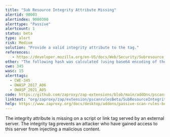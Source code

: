```yaml
---
title: "Sub Resource Integrity Attribute Missing"
alertid: 90003
alertindex: 9000300
alerttype: "Passive"
alertcount: 1
status: beta
type: alert
risk: Medium
solution: "Provide a valid integrity attribute to the tag."
references:
   - https://developer.mozilla.org/en-US/docs/Web/Security/Subresource_Integrity
other: "The following hash was calculated (using base64 encoding of the output of the hash algorithm: SHA-384) for the script in question sha384-PJww2fZl501RXIQpYNSkUcg6ASX9Pec5LXs3IxrxDHLqWK7fzfiaV2W/kCr5Ps8G"
cwe: 345
wasc: 15
alerttags: 
  - CWE-345
  - OWASP_2017_A06
  - OWASP_2021_A05
code: https://github.com/zaproxy/zap-extensions/blob/main/addOns/pscanrulesBeta/src/main/java/org/zaproxy/zap/extension/pscanrulesBeta/SubResourceIntegrityAttributeScanRule.java
linktext: "org/zaproxy/zap/extension/pscanrulesBeta/SubResourceIntegrityAttributeScanRule.java"
help: https://www.zaproxy.org/docs/desktop/addons/passive-scan-rules-beta/#id-90003
---
```

The integrity attribute is missing on a script or link tag served by an external server. The integrity tag prevents an attacker who have gained access to this server from injecting a malicious content. 
